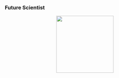 ### Future Scientist


<div align="center">
  <a href="https://github.com/Kongxu7">
  <img height="180em" src=" https://github-readme-stats.vercel.app/api?username=Kongxu7&theme=vision-friendly-dark_icons=true"/>
                          
</div>

